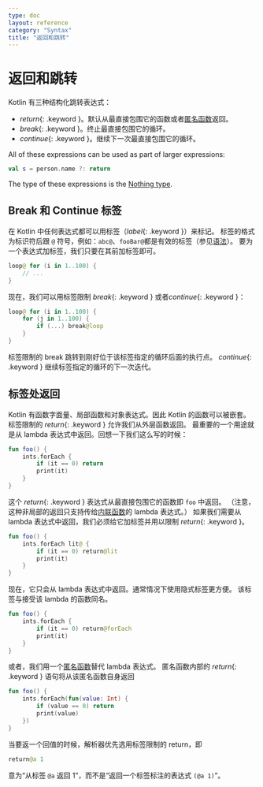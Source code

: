 ```yaml
---
type: doc
layout: reference
category: "Syntax"
title: "返回和跳转"
---
```


# 返回和跳转

Kotlin 有三种结构化跳转表达式：

* *return*{: .keyword }。默认从最直接包围它的函数或者[匿名函数](lambdas.html#匿名函数)返回。
* *break*{: .keyword }。终止最直接包围它的循环。
* *continue*{: .keyword }。继续下一次最直接包围它的循环。

All of these expressions can be used as part of larger expressions:

``` kotlin
val s = person.name ?: return
```

The type of these expressions is the [Nothing type](exceptions.html#the-nothing-type).

## Break 和 Continue 标签

在 Kotlin 中任何表达式都可以用标签（*label*{: .keyword }）来标记。
标签的格式为标识符后跟 `@` 符号，例如：`abc@`、`fooBar@`都是有效的标签（参见[语法](grammar.html#labelReference)）。
要为一个表达式加标签，我们只要在其前加标签即可。

``` kotlin
loop@ for (i in 1..100) {
    // ...
}
```

现在，我们可以用标签限制 *break*{: .keyword } 或者*continue*{: .keyword }：

``` kotlin
loop@ for (i in 1..100) {
    for (j in 1..100) {
        if (...) break@loop
    }
}
```

标签限制的 break 跳转到刚好位于该标签指定的循环后面的执行点。
*continue*{: .keyword } 继续标签指定的循环的下一次迭代。


## 标签处返回

Kotlin 有函数字面量、局部函数和对象表达式。因此 Kotlin 的函数可以被嵌套。
标签限制的 *return*{: .keyword } 允许我们从外层函数返回。
最重要的一个用途就是从 lambda 表达式中返回。回想一下我们这么写的时候：

``` kotlin
fun foo() {
    ints.forEach {
        if (it == 0) return
        print(it)
    }
}
```

这个 *return*{: .keyword } 表达式从最直接包围它的函数即 `foo` 中返回。
（注意，这种非局部的返回只支持传给[内联函数](inline-functions.html)的 lambda 表达式。）
如果我们需要从 lambda 表达式中返回，我们必须给它加标签并用以限制 *return*{: .keyword }。

``` kotlin
fun foo() {
    ints.forEach lit@ {
        if (it == 0) return@lit
        print(it)
    }
}
```

现在，它只会从 lambda 表达式中返回。通常情况下使用隐式标签更方便。
该标签与接受该 lambda 的函数同名。

``` kotlin
fun foo() {
    ints.forEach {
        if (it == 0) return@forEach
        print(it)
    }
}
```

或者，我们用一个[匿名函数](lambdas.html#匿名函数)替代 lambda 表达式。
匿名函数内部的 *return*{: .keyword } 语句将从该匿名函数自身返回

``` kotlin
fun foo() {
    ints.forEach(fun(value: Int) {
        if (value == 0) return
        print(value)
    })
}
```

当要返一个回值的时候，解析器优先选用标签限制的 return，即

``` kotlin
return@a 1
```

意为“从标签 `@a` 返回 1”，而不是“返回一个标签标注的表达式 `(@a 1)`”。
